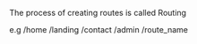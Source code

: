 The process of creating routes is called Routing


e.g
/home
/landing
/contact
/admin
/route_name


